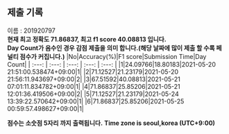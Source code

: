 


  
## 제출 기록  
이름 : 201920797  
**현재 최고 정확도 71.86837, 최고 f1 score 40.08813 입니다.**  
**Day Count가 음수인 경우 감점 제출을 의미 합니다.(해당 날짜에 많이 제출 할 수록 페널티 점수가 커집니다.)**
|No|Accuracy(%)|F1 score|Submission Time|Day Count|
| :---: | :---: | :---: | :---: | :---: |
|1|24.09766|18.80183|2021-05-20 21:51:00.538474+09:00|1|
|2|71.12527|21.23179|2021-05-20 21:56:11.943697+09:00|2|
|3|67.51592|40.08813|2021-05-21 07:01:11.834782+09:00|1|
|4|71.86837|25.85206|2021-05-21 12:01:36.419506+09:00|2|
|5|71.12527|21.23179|2021-05-24 13:39:22.570642+09:00|1|
|6|71.86837|25.85206|2021-05-25 00:59:57.498627+09:00|1|


**점수는 소숫점 5자리 까지 출력됩니다.**
**Time zone is seoul,korea (UTC+9:00)**
